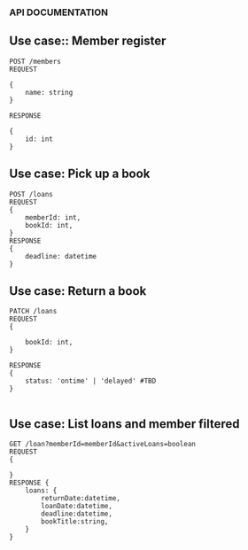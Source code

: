 ### API DOCUMENTATION

## Use case:: Member register

```
POST /members
REQUEST

{
    name: string
}

RESPONSE 

{
    id: int
}
```

## Use case: Pick up a book

```
POST /loans
REQUEST 
{
    memberId: int,
    bookId: int,
}
RESPONSE
{
    deadline: datetime
}
```
## Use case: Return a book

```
PATCH /loans
REQUEST
{

    bookId: int,
}

RESPONSE 
{
    status: 'ontime' | 'delayed' #TBD
}


```


## Use case: List  loans and member filtered

```
GET /loan?memberId=memberId&activeLoans=boolean
REQUEST
{

}
RESPONSE {
    loans: {
        returnDate:datetime,
        loanDate:datetime,
        deadline:datetime,
        bookTitle:string,
    }
}
```